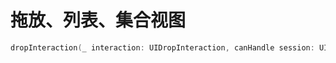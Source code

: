 #  拖放、列表、集合视图



```swift
dropInteraction(_ interaction: UIDropInteraction, canHandle session: UIDropSession) -> Bool
```
